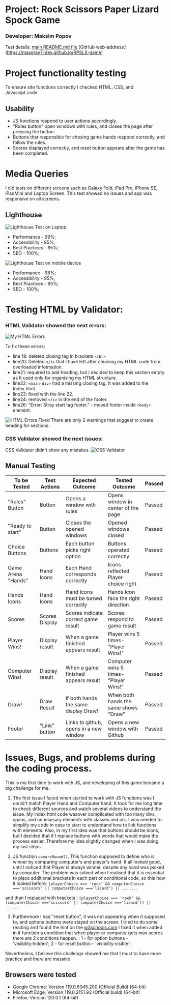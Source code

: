 # Project: Rock Scissors Paper Lizard Spock Game

### Developer: Maksim Popov

Test details:
[main README.md file](/README.md)
[GitHub web-address:] (https://maxgray7-dev.github.io/RPSLS-game)

# Project functionality testing

To ensure site functions correctly I checked HTML, CSS, and Javascipt.code.

## Usability
- JS functions respond to user actions accordingly.
- "Rules button" open windows with rules, and closes the page after pressing the button.
- Buttons that responsible for chosing game hands respond correctly, and follow the rules.
- Scores displayed correctly, and reset button appears after the game has been completed.

# Media Queries
I did tests on different screens such as Galaxy Fold, iPad Pro, iPhone SE, iPadMini and Laptop Screen.
This test showed no issues and app was responsive on all screens.


## Lighthouse
![Lighthouse Test on Laptop](https://i.ibb.co/vq7XHN6/Lighthouse-test.png)

 - Performance - 99%;
 - Accessibility - 95%;
 - Best Practices - 95%;
 - SEO - 100%;

![Lighthouse Test on mobile device](https://i.ibb.co/rptYR1n/iphone12-Pro-Lighthouse.png)
 - Performance - 98%;
 - Accessibility - 95%;
 - Best Practices - 95%;
 - SEO - 100%;

# Testing HTML by Validator:

### HTML Validator showed the next errors:

![My HTML Errors](https://i.ibb.co/MggJg0s/HTML-errors.png)

To fix these errors:

- line 18: deleted closing tag in brackets `</br>`
- line20: Deleted `</i>` that I have left after cleaning my HTML code from overloaded infotmation.
- line21: required to add heading, but I decided to keep this section empty as It used only for organising my HTML structure.
- line22: `<main-div>` had a missing closing tag. It was added to the Index.html
- line23: fixed with the line 22.
- line24: removed `</i>` in the end of the footer.
- line26: "Error: Stray start tag footer." - moved footer inside `<body>` element.

![HTML Errors Fixed](https://i.ibb.co/ZfMkJ3K/HTML-fixed.png)
There are only 2 warnings that suggest to create heading for sections.

### CSS Validator showed the next issues:
CSS Validator didn't show any mistakes.
![CSS Validator](https://i.ibb.co/y05hMXz/CSS-Validator-Screenshot.png)


## Manual Testing
|To be Tested       | Test Actions  | Expected Outcome                       | Tested Outcome                        | Passed    |
--------------------|---------------|----------------------------------------|---------------------------------------|-----------|
|"Rules" Button     |Button         |Opens a window with rules               | Opens window in center of the page    | Passed    |
|"Ready to start"   |Button         |Closes the opened windows               | Opened windows closed                 | Passed    |
|Choice Buttons     |Buttons        |Each button picks right option          | Buttons operated correctly            | Passed    |
|Game Arena "Hands" |Hand Icons     |Each Hand corresponds correctly         | Icons reflected Player choice right   | Passed    |
|Hands Icons        |Hand Icons     |Hand Icons must be turned correctly     | Hands Icon face the right direction   | Passed    |
|Scores             |Scores Display |Scores indicate correct game result     | Scores respond to game result         | Passed    |
|Player Wins!       |Display result |When a game finished appears result     | Player wins 5 times- "Player Wins!"   | Passed    |
|Computer Wins!     |Display result |When a game finished appears result     | Computer wins 5 times- "Player Wins!" | Passed    |
|Draw!              |Draw Result    |If both hands the same display Draw!    | When both hands the same shows "Draw" | Passed    |
|Footer             |"Link" button  |Links to github, opens in a new window  | Opens a new window with Github        | Passed    |

# Issues, Bugs, and problems during the coding process.

This is my first time to work with JS, and developing of this game became a big challenge for me.

1. The first issue I faced when started to work with JS functions was I could't match Player Hand and Computer hand. It took for me long time to check different sources and watch several videos to understand the issue. My index.html code wasover complicated with too many divs, spans, and unnesesary elements with classes and ids. I was needed to simplify my code in case to start to understand how to link functions with elements.
Also, in my first idea was that buttons should be icons, but I decided that if I replace buttons with words that would make the process easier. Therefore my idea slightly changed when I was doing my last steps.

2. JS function `comareRound()`, This function supposed to define who is winner by comparing computer's and player's hand. It all looked good, until I noticed that Player is always winner, despite any hand was picked by computer. The problem was solved when I realised that it is essential to place additional brackets in each part of conditional code, so this how it looked before:
`(playerChoice === 'rock' && computerChoice ==='scissors' || computerChoice ==='lizard') || .......`

and than I replaced with brackets  : 
`(playerChoice === 'rock' && (computerChoice ==='scissors' || computerChoice ==='lizard')) || ......`

3. Furthermore I had "reset button", it was not appearing when it supposed to, and options buttons were stayed on the screen. I tried to do some reading and found the hint on the [w3schools.com](https://www.w3schools.com/cssref/pr_class_visibility.php)  I fixed it when added in if function a condition that when player or computer gets max scores there are 2 conditions happen. :
 1 - for option buttons - 'visibility:hidden';
 2 - for reset button - 'visibility:visible';

Nevertheless, I believe this challenge showed me that I must to have more practice and there are massive 

## Browsers were tested

- Google Chrome: Version 119.0.6045.200 (Official Build) (64-bit)
- Microsoft Edge; Version 119.0.2151.93 (Official build) (64-bit)
- Firefox: Version 120.0.1 (64-bit)
